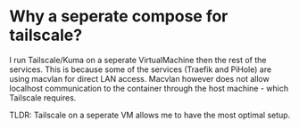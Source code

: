 # Why a seperate compose for tailscale?

I run Tailscale/Kuma on a seperate VirtualMachine then the rest of the services. This is because some of the services (Traefik and PiHole) are using macvlan for direct LAN access. Macvlan however does not allow localhost communication to the container through the host machine - which Tailscale requires.

TLDR: Tailscale on a seperate VM allows me to have the most optimal setup.